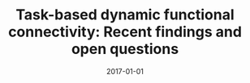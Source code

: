 ---
title: "Task-based dynamic functional connectivity: Recent findings and open questions"
date: 2017-01-01
authors_string: Javier Gonzalez-Castillo, Peter Bandettini
authors:
   - Javier Gonzalez-Castillo
   - Peter Bandettini
author_ids:
   - javier_gonzalez-castillo
   - peter_bandettini
journal: 'NeuroImage'
volume: 
issue: 
pages: 
book_title: ''
publisher: ''
abstract: ''
project_id: bold_connectivity_dynamics
paper_url: http://linkinghub.elsevier.com/retrieve/pii/S1053811917306535
doi: 10.1016/j.neuroimage.2017.08.006
data_loc: ''
code_loc: ''
file: '/assets/publications//assets/publications/'
file_name: '/assets/publications/'
type: journal_article
pub_str: ' (2017) NeuroImage '
layout: publication 
---